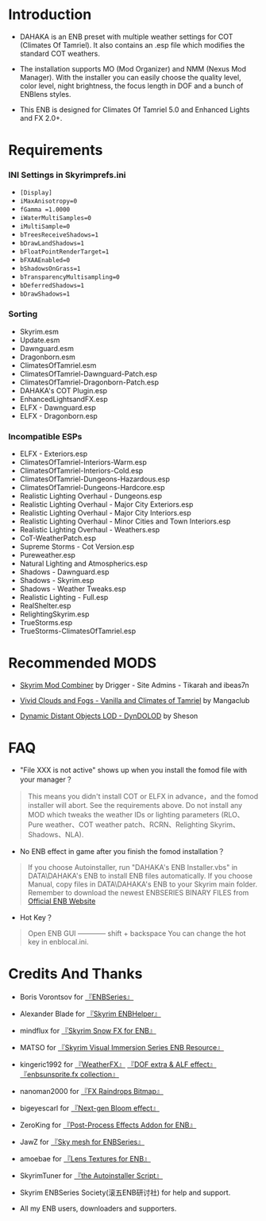 # Introduction

* DAHAKA is an ENB preset with multiple weather settings for COT (Climates Of Tamriel). It also contains an .esp file which modifies the standard COT weathers.

* The installation supports MO (Mod Organizer) and NMM (Nexus Mod Manager). With the installer you can easily choose the quality level, color level, night brightness, the focus length in DOF and a bunch of ENBlens styles.

* This ENB is designed for Climates Of Tamriel 5.0 and Enhanced Lights and FX 2.0+.


# Requirements

### INI Settings in Skyrimprefs.ini
* `[Display]`
* `iMaxAnisotropy=0`
* `fGamma =1.0000`
* `iWaterMultiSamples=0`
* `iMultiSample=0`
* `bTreesReceiveShadows=1`
* `bDrawLandShadows=1`
* `bFloatPointRenderTarget=1`
* `bFXAAEnabled=0`
* `bShadowsOnGrass=1`
* `bTransparencyMultisampling=0`
* `bDeferredShadows=1`
* `bDrawShadows=1`

### Sorting
* Skyrim.esm
* Update.esm
* Dawnguard.esm
* Dragonborn.esm
* ClimatesOfTamriel.esm
* ClimatesOfTamriel-Dawnguard-Patch.esp
* ClimatesOfTamriel-Dragonborn-Patch.esp
* DAHAKA's COT Plugin.esp
* EnhancedLightsandFX.esp
* ELFX - Dawnguard.esp
* ELFX - Dragonborn.esp

### Incompatible ESPs
* ELFX - Exteriors.esp
* ClimatesOfTamriel-Interiors-Warm.esp
* ClimatesOfTamriel-Interiors-Cold.esp
* ClimatesOfTamriel-Dungeons-Hazardous.esp
* ClimatesOfTamriel-Dungeons-Hardcore.esp
* Realistic Lighting Overhaul - Dungeons.esp
* Realistic Lighting Overhaul - Major City Exteriors.esp
* Realistic Lighting Overhaul - Major City Interiors.esp
* Realistic Lighting Overhaul - Minor Cities and Town Interiors.esp
* Realistic Lighting Overhaul - Weathers.esp
* CoT-WeatherPatch.esp
* Supreme Storms - Cot Version.esp
* Pureweather.esp
* Natural Lighting and Atmospherics.esp
* Shadows - Dawnguard.esp
* Shadows - Skyrim.esp
* Shadows - Weather Tweaks.esp
* Realistic Lighting - Full.esp
* RealShelter.esp
* RelightingSkyrim.esp
* TrueStorms.esp
* TrueStorms-ClimatesOfTamriel.esp

# Recommended MODS

* [Skyrim Mod Combiner](http://www.nexusmods.com/skyrim/mods/51467/?) by Drigger - Site Admins - Tikarah and ibeas7n

* [Vivid Clouds and Fogs - Vanilla and Climates of Tamriel](http://www.nexusmods.com/skyrim/mods/59809/?) by Mangaclub

* [Dynamic Distant Objects LOD - DynDOLOD](http://www.nexusmods.com/skyrim/mods/59721/?) by Sheson


# FAQ

* "File XXX is not active" shows up when you install the fomod file with your manager？

> This means you didn't install COT or ELFX in advance，and the fomod installer will abort. See the requirements above. Do not install any MOD which tweaks the weather IDs or lighting parameters (RLO、Pure weather、COT weather patch、RCRN、Relighting Skyrim、Shadows、NLA).


* No ENB effect in game after you finish the fomod installation？

> If you choose Autoinstaller, run "DAHAKA's ENB Installer.vbs" in DATA\DAHAKA's ENB to install ENB files automatically.
> If you choose Manual, copy files in DATA\DAHAKA's ENB to your Skyrim main folder.
> Remember to download the newest ENBSERIES BINARY FILES from [Official ENB Website](http://enbdev.com/download_mod_tesskyrim.htm)


* Hot Key？

> Open ENB GUI    ————  shift + backspace
> You can change the hot key in enblocal.ini.


# Credits And Thanks

* Boris Vorontsov for [『ENBSeries』](http://enbdev.com/download_mod_tesskyrim.html)

* Alexander Blade for [『Skyrim ENBHelper』](http://www.dev-c.com/skyrim/enbhelper/)

* mindflux for [『Skyrim Snow FX for ENB』](http://enbdev.com/enbseries/forum/viewtopic.php?f=6&t=1908)

* MATSO for [『Skyrim Visual Immersion Series ENB Resource』](http://www.nexusmods.com/skyrim/mods/46871/)

* kingeric1992 for [『WeatherFX』](http://enbdev.com/enbseries/forum/viewtopic.php?f=7&t=3293) [『DOF extra & ALF effect』](http://enbdev.com/enbseries/forum/viewtopic.php?f=7&t=3224) [『enbsunsprite.fx collection』](http://enbdev.com/enbseries/forum/viewtopic.php?f=7&t=3549) 

* nanoman2000 for [『FX Raindrops Bitmap』](http://www.nexusmods.com/skyrim/mods/68360/)

* bigeyescarl for [『Next-gen Bloom effect』](http://www.nexusmods.com/skyrim/mods/55914/)

* ZeroKing for [『Post-Process Effects Addon for ENB』](http://www.nexusmods.com/skyrim/mods/50638/)

* JawZ for [『Sky mesh for ENBSeries』](http://enbdev.com/enbseries/forum/viewtopic.php?f=6&t=1930)

* amoebae for [『Lens Textures for ENB』](http://www.nexusmods.com/skyrim/mods/45054/)

* SkyrimTuner for [『the Autoinstaller Script』](http://www.nexusmods.com/skyrim/mods/55829/)

* Skyrim ENBSeries Society(滚五ENB研讨社) for help and support.

* All my ENB users, downloaders and supporters.

